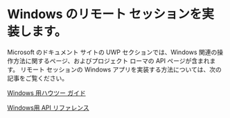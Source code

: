 # <a name="implementing-remote-sessions-for-windows"></a>Windows のリモート セッションを実装します。

Microsoft のドキュメント サイトの UWP セクションでは、Windows 関連の操作方法に関するページ、およびプロジェクト ローマの API ページが含まれます。 リモート セッションの Windows アプリを実装する方法については、次の記事をご覧ください。

[Windows 用ハウツー ガイド](https://docs.microsoft.com/windows/uwp/launch-resume/remote-sessions)

[Windows用 API リファレンス](https://docs.microsoft.com/uwp/api/windows.system.remotesystems.remotesystemsession)